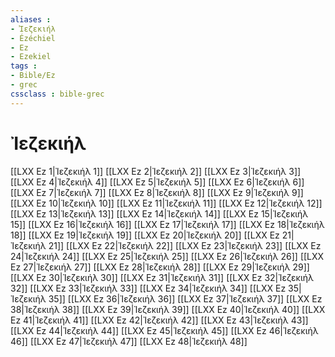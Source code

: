 ```yaml
---
aliases : 
- Ἰεζεκιήλ
- Ézéchiel
- Ez
- Ezekiel
tags : 
- Bible/Ez
- grec
cssclass : bible-grec
---
```


# Ἰεζεκιήλ

[[LXX Ez 1|Ἰεζεκιήλ 1]]
[[LXX Ez 2|Ἰεζεκιήλ 2]]
[[LXX Ez 3|Ἰεζεκιήλ 3]]
[[LXX Ez 4|Ἰεζεκιήλ 4]]
[[LXX Ez 5|Ἰεζεκιήλ 5]]
[[LXX Ez 6|Ἰεζεκιήλ 6]]
[[LXX Ez 7|Ἰεζεκιήλ 7]]
[[LXX Ez 8|Ἰεζεκιήλ 8]]
[[LXX Ez 9|Ἰεζεκιήλ 9]]
[[LXX Ez 10|Ἰεζεκιήλ 10]]
[[LXX Ez 11|Ἰεζεκιήλ 11]]
[[LXX Ez 12|Ἰεζεκιήλ 12]]
[[LXX Ez 13|Ἰεζεκιήλ 13]]
[[LXX Ez 14|Ἰεζεκιήλ 14]]
[[LXX Ez 15|Ἰεζεκιήλ 15]]
[[LXX Ez 16|Ἰεζεκιήλ 16]]
[[LXX Ez 17|Ἰεζεκιήλ 17]]
[[LXX Ez 18|Ἰεζεκιήλ 18]]
[[LXX Ez 19|Ἰεζεκιήλ 19]]
[[LXX Ez 20|Ἰεζεκιήλ 20]]
[[LXX Ez 21|Ἰεζεκιήλ 21]]
[[LXX Ez 22|Ἰεζεκιήλ 22]]
[[LXX Ez 23|Ἰεζεκιήλ 23]]
[[LXX Ez 24|Ἰεζεκιήλ 24]]
[[LXX Ez 25|Ἰεζεκιήλ 25]]
[[LXX Ez 26|Ἰεζεκιήλ 26]]
[[LXX Ez 27|Ἰεζεκιήλ 27]]
[[LXX Ez 28|Ἰεζεκιήλ 28]]
[[LXX Ez 29|Ἰεζεκιήλ 29]]
[[LXX Ez 30|Ἰεζεκιήλ 30]]
[[LXX Ez 31|Ἰεζεκιήλ 31]]
[[LXX Ez 32|Ἰεζεκιήλ 32]]
[[LXX Ez 33|Ἰεζεκιήλ 33]]
[[LXX Ez 34|Ἰεζεκιήλ 34]]
[[LXX Ez 35|Ἰεζεκιήλ 35]]
[[LXX Ez 36|Ἰεζεκιήλ 36]]
[[LXX Ez 37|Ἰεζεκιήλ 37]]
[[LXX Ez 38|Ἰεζεκιήλ 38]]
[[LXX Ez 39|Ἰεζεκιήλ 39]]
[[LXX Ez 40|Ἰεζεκιήλ 40]]
[[LXX Ez 41|Ἰεζεκιήλ 41]]
[[LXX Ez 42|Ἰεζεκιήλ 42]]
[[LXX Ez 43|Ἰεζεκιήλ 43]]
[[LXX Ez 44|Ἰεζεκιήλ 44]]
[[LXX Ez 45|Ἰεζεκιήλ 45]]
[[LXX Ez 46|Ἰεζεκιήλ 46]]
[[LXX Ez 47|Ἰεζεκιήλ 47]]
[[LXX Ez 48|Ἰεζεκιήλ 48]]
